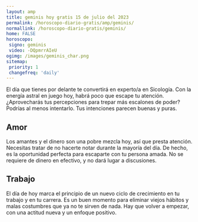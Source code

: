 ```yaml
---
layout: amp
title: geminis hoy gratis 15 de julio del 2023 
permalink: /horoscopo-diario-gratis/amp/geminis/
normallink: /horoscopo-diario-gratis/geminis/
home: FALSE
horoscopo:
 signo: geminis
 video: -DQpmrrAIeU
ogimg: /images/geminis_char.png
sitemap:
 priority: 1
 changefreq: 'daily'
---
```



El día que tienes por delante te convertirá en experto/a en Sicología. Con la energía astral en juego hoy, habrá poco que escape tu atención. ¿Aprovecharás tus percepciones para trepar más escalones de poder? Podrías al menos intentarlo. Tus intenciones parecen buenas y puras.

## Amor

Los amantes y el dinero son una pobre mezcla hoy, así que presta atención. Necesitas tratar de no hacerte notar durante la mayoría del día. De hecho, es la oportunidad perfecta para escaparte con tu persona amada. No se requiere de dinero en efectivo, y no dará lugar a discusiones.

## Trabajo

El día de hoy marca el principio de un nuevo ciclo de crecimiento en tu trabajo y en tu carrera. Es un buen momento para eliminar viejos hábitos y malas costumbres que ya no te sirven de nada. Hay que volver a empezar, con una actitud nueva y un enfoque positivo.